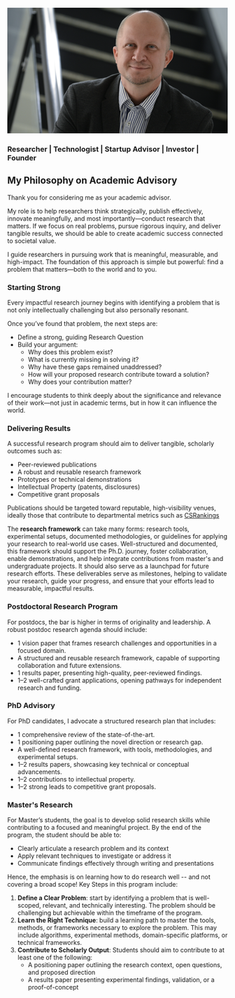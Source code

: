 
![](../images/fkoch-banner.png)

### Researcher | Technologist | Startup Advisor | Investor | Founder


## My Philosophy on Academic Advisory

Thank you for considering me as your academic advisor.

My role is to help researchers think strategically, publish effectively, innovate meaningfully, and most importantly—conduct research that matters. 
If we focus on real problems, pursue rigorous inquiry, and deliver tangible results, we should be able to create academic success connected to  societal value.

I guide researchers in pursuing work that is meaningful, measurable, and high-impact. The foundation of this approach is simple but powerful: find a problem that matters—both to the world and to you.

### Starting Strong

Every impactful research journey begins with identifying a problem that is not only intellectually challenging but also personally resonant.

Once you’ve found that problem, the next steps are:
* Define a strong, guiding Research Question
* Build your argument:
    * Why does this problem exist?
    * What is currently missing in solving it?
    * Why have these gaps remained unaddressed?
    * How will your proposed research contribute toward a solution?
    * Why does your contribution matter?

I encourage students to think deeply about the significance and relevance of their work—not just in academic terms, but in how it can influence the world.


### Delivering Results

A successful research program should aim to deliver tangible, scholarly outcomes such as:
* Peer-reviewed publications
* A robust and reusable research framework
* Prototypes or technical demonstrations
* Intellectual Property (patents, disclosures)
* Competitive grant proposals


Publications should be targeted toward reputable, high-visibility venues, ideally those that contribute to departmental metrics such as [CSRankings](https://csrankings.org)

The **research framework** can take many forms: research tools, experimental setups, documented methodologies, or guidelines for applying your research to real-world use cases. Well-structured and documented, this framework should support the Ph.D. journey, foster collaboration, enable demonstrations, and help integrate contributions from master's and undergraduate projects. It should also serve as a launchpad for future research efforts.
These deliverables serve as milestones, helping to validate your research, guide your progress, and ensure that your efforts lead to measurable, impactful results.

### Postdoctoral Research Program

For postdocs, the bar is higher in terms of originality and leadership. A robust postdoc research agenda should include:
* 1 vision paper that frames research challenges and opportunities in a focused domain.
* A structured and reusable research framework, capable of supporting collaboration and future extensions.
* 1 results paper, presenting high-quality, peer-reviewed findings.
* 1–2 well-crafted grant applications, opening pathways for independent research and funding.


### PhD Advisory

For PhD candidates, I advocate a structured research plan that includes:
* 1 comprehensive review of the state-of-the-art.
* 1 positioning paper outlining the novel direction or research gap.
* A well-defined research framework, with tools, methodologies, and experimental setups.
* 1–2 results papers, showcasing key technical or conceptual advancements.
* 1–2 contributions to intellectual property.
* 1–2 strong leads to competitive grant proposals.


### Master's Research 

For Master’s students, the goal is to develop solid research skills while contributing to a focused and meaningful project. 
By the end of the program, the student should be able to:
* Clearly articulate a research problem and its context
* Apply relevant techniques to investigate or address it
* Communicate findings effectively through writing and presentations


Hence, the emphasis is on learning how to do research well -- and not covering a broad scope!
Key Steps in this program include:
1. **Define a Clear Problem**: start by identifying a problem that is well-scoped, relevant, and technically interesting. The problem should be challenging but achievable within the timeframe of the program.
1. **Learn the Right Technique**: build a learning path to master the tools, methods, or frameworks necessary to explore the problem. This may include algorithms, experimental methods, domain-specific platforms, or technical frameworks.
1. **Contribute to Scholarly Output**: Students should aim to contribute to at least one of the following:   
    * A positioning paper outlining the research context, open questions, and proposed direction
    * A results paper presenting experimental findings, validation, or a proof-of-concept
